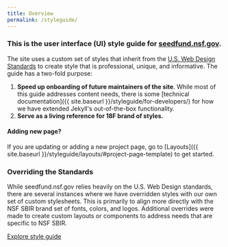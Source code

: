 ```yaml
---
title: Overview
permalink: /styleguide/
---
```


### This is the user interface (UI) style guide for [seedfund.nsf.gov](https://seedfund.nsf.gov/).

The site uses a custom set of styles that inherit from the [U.S. Web Design Standards](https://standards.usa.gov/) to create style that is professional, unique, and informative. The guide has a two-fold purpose:

1. **Speed up onboarding of future maintainers of the site**.
While most of this guide addresses content needs, there is some [technical documentation]({{ site.baseurl }}/styleguide/for-developers/) for how we have extended Jekyll's out-of-the-box functionality.
2. **Serve as a living reference for 18F brand of styles.**

#### Adding new page?
If you are updating or adding a new project page, go to [Layouts]({{ site.baseurl }}/styleguide/layouts/#project-page-template) to get started.


### Overriding the Standards

While seedfund.nsf.gov relies heavily on the U.S. Web Design standards, there are several instances where we have overridden styles with our own set of custom stylesheets. This is primarily to align more directly with the NSF SBIR brand set of fonts, colors, and logos. Additional overrides were made to create custom layouts or components to address needs that are specific to NSF SBIR.

<a href="{{ site.baseurl }}/styleguide/layouts/">
Explore style guide
</a>

